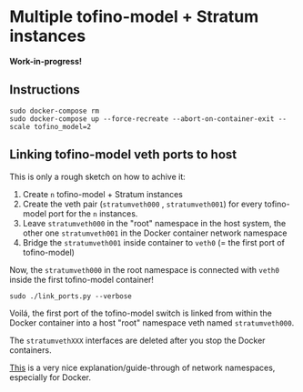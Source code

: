 # Multiple tofino-model + Stratum instances 

**Work-in-progress!**

## Instructions

```
sudo docker-compose rm
sudo docker-compose up --force-recreate --abort-on-container-exit --scale tofino_model=2
```

## Linking tofino-model veth ports to host

This is only a rough sketch on how to achive it:
1) Create `n` tofino-model + Stratum instances
1) Create the veth pair (`stratumveth000` , `stratumveth001`) for every tofino-model port for the `n` instances.
1) Leave `stratumveth000` in the "root" namespace in the host system, the other one `stratumveth001` in the Docker container network namespace
1) Bridge the `stratumveth001` inside container to `veth0` (= the first port of tofino-model)

Now, the `stratumveth000` in the root namespace is connected with `veth0` inside the first tofino-model container!

```
sudo ./link_ports.py --verbose
```

Voilá, the first port of the tofino-model switch is linked from within the Docker container into a host "root" namespace veth named `stratumveth000`.

The `stratumvethXXX` interfaces are deleted after you stop the Docker containers.

[This](https://dev.to/polarbit/how-docker-container-networking-works-mimic-it-using-linux-network-namespaces-9mj) is a very nice explanation/guide-through of network namespaces, especially for Docker.
